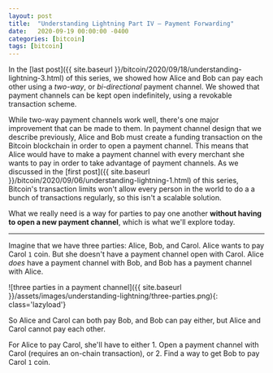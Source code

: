 ```yaml
---
layout: post
title:  "Understanding Lightning Part IV – Payment Forwarding"
date:   2020-09-19 00:00:00 -0400
categories: [bitcoin]
tags: [bitcoin]
---
```


In the [last post]({{ site.baseurl }}/bitcoin/2020/09/18/understanding-lightning-3.html) of this series, we showed how Alice and Bob can pay each other using a *two-way*, or *bi-directional* payment channel. We showed that payment channels can be kept open indefinitely, using a revokable transaction scheme.

While two-way payment channels work well, there's one major improvement that can be made to them. In payment channel design that we describe previously, Alice and Bob must create a funding transaction on the Bitcoin blockchain in order to open a payment channel. This means that Alice would have to make a payment channel with every merchant she wants to pay in order to take advantage of payment channels. As we discussed in the [first post]({{ site.baseurl }}/bitcoin/2020/09/06/understanding-lightning-1.html) of this series, Bitcoin's transaction limits won't allow every person in the world to do a a bunch of transactions regularly, so this isn't a scalable solution.

What we really need is a way for parties to pay one another **without having to open a new payment channel**, which is what we'll explore today.

---

Imagine that we have three parties: Alice, Bob, and Carol. Alice wants to pay Carol `1` coin. But she doesn't have a payment channel open with Carol. Alice *does* have a payment channel with Bob, and Bob has a payment channel with Alice.

![three parties in a payment channel]({{ site.baseurl }}/assets/images/understanding-lightning/three-parties.png){: class='lazyload'}

So Alice and Carol can both pay Bob, and Bob can pay either, but Alice and Carol cannot pay each other.

For Alice to pay Carol, she'll have to either 1. Open a payment channel with Carol (requires an on-chain transaction), or 2. Find a way to get Bob to pay Carol `1` coin.